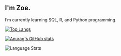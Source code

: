 ## I'm Zoe.

 I’m currently learning SQL, R, and Python programming.

[![Top Langs](https://github-readme-stats.vercel.app/api/top-langs/?username=zoecollins)](https://github.com/zoecollins/github-readme-stats)

[![Anurag's GitHub stats](https://github-readme-stats.vercel.app/api?username=zoecollins&show_icons=true)](https://github.com/zoecollins/github-readme-stats)

 ![Language Stats](https://img.shields.io/github/languages/count/zoecollins/SQL-Google-Data-Analytics-Certificate)


<!--
**zoecollins/zoecollins** is a ✨ _special_ ✨ repository because its `README.md` (this file) appears on your GitHub profile.

Here are some ideas to get you started:

- 🔭 I’m currently working on ...
- 🌱 I’m currently learning ...
- 👯 I’m looking to collaborate on ...
- 🤔 I’m looking for help with ...
- 💬 Ask me about ...
- 📫 How to reach me: ...
- 😄 Pronouns: ...
- ⚡ Fun fact: ...
-->
